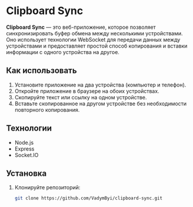 # Clipboard Sync

**Clipboard Sync** — это веб-приложение, которое позволяет синхронизировать буфер обмена между несколькими устройствами. Оно использует технологии WebSocket для передачи данных между устройствами и предоставляет простой способ копирования и вставки информации с одного устройства на другое.

## Как использовать

1. Установите приложение на два устройства (компьютер и телефон).
2. Откройте приложение в браузере на обоих устройствах.
3. Скопируйте текст или ссылку на одном устройстве.
4. Вставьте скопированное на другом устройстве без необходимости повторного копирования.

## Технологии

- Node.js
- Express
- Socket.IO

## Установка

1. Клонируйте репозиторий:
   ```bash
   git clone https://github.com/VadymByi/clipboard-sync.git
   ```

